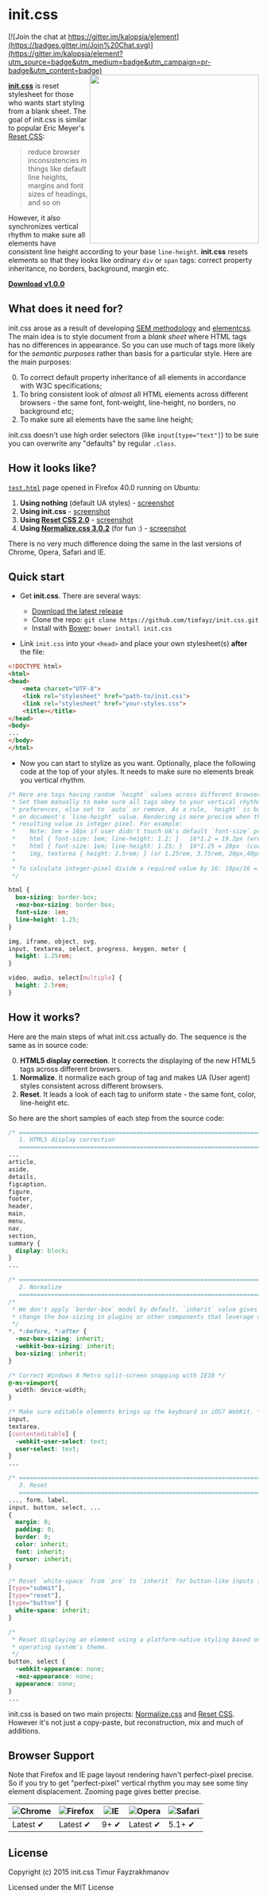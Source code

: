 # init.css

[![Join the chat at https://gitter.im/kalopsia/element](https://badges.gitter.im/Join%20Chat.svg)](https://gitter.im/kalopsia/element?utm_source=badge&utm_medium=badge&utm_campaign=pr-badge&utm_content=badge) <img align="right" height="340" src="https://dl.dropboxusercontent.com/u/2930233/server/initcss/initcss.jpg">

[**init.css**](http://timfayz.github.io/init.css) is reset stylesheet for those who wants start styling from a blank sheet. The goal of init.css is similar to popular Eric Meyer's [Reset CSS](http://meyerweb.com/eric/tools/css/reset/):

> reduce browser inconsistencies in things like default line heights, margins and font sizes of headings, and so on

However, it also synchronizes vertical rhythm to make sure all elements have consistent line height according to your base `line-height`. **init.css** resets elements so that they looks like ordinary `div` or `span` tags: correct property inheritance, no borders, background, margin etc.

**[Download v1.0.0](https://github.com/timfayz/init.css/archive/master.zip)**


## What does it need for?

init.css arose as a result of developing [SEM methodology](https://github.com/timfayz/SEM) and [elementcss](https://github.com/timfayz/elementcss). The main idea is to style document from a *blank sheet* where HTML tags has no differences in appearance. So you can use much of tags more likely for the *semantic purposes* rather than basis for a particular style. Here are the main purposes:

0. To correct default property inheritance of all elements in accordance with W3C specifications;
0. To bring consistent look of *almost* all HTML elements across different browsers - the same font, font-weight, line-height, no borders, no background etc;
0. To make sure all elements have the same line height;

init.css doesn't use high order selectors (like `input[type="text"]`) to be sure you can overwrite any "defaults" by regular `.class`.

## How it looks like?

[`test.html`](http://timfayz.github.io/init.css) page opened in Firefox 40.0 running on Ubuntu:

1. **Using nothing** (default UA styles) - [screenshot](https://dl.dropboxusercontent.com/u/2930233/server/initcss/screenshots/default.png)
2. **Using init.css** - [screenshot](https://dl.dropboxusercontent.com/u/2930233/server/initcss/screenshots/initcss.png)
3. **Using [Reset CSS 2.0](http://meyerweb.com/eric/tools/css/reset/)** - [screenshot](https://dl.dropboxusercontent.com/u/2930233/server/initcss/screenshots/resetcss.png)
4. **Using [Normalize.css 3.0.2](https://necolas.github.io/normalize.css/)** (for fun :) - [screenshot](https://dl.dropboxusercontent.com/u/2930233/server/initcss/screenshots/normalizecss.png)

There is no very much difference doing the same in the last versions of Chrome, Opera, Safari and IE.

## Quick start

- Get **init.css**. There are several ways:
  - [Download the latest release](https://github.com/timfayz/init.css/archive/master.zip)
  - Clone the repo: `git clone https://github.com/timfayz/init.css.git`
  - Install with [Bower](http://bower.io/): `bower install init.css`

- Link `init.css` into your `<head>` and place your own stylesheet(s) **after** the file:
```HTML
<!DOCTYPE html>
<html>
<head> 
    <meta charset="UTF-8">
    <link rel="stylesheet" href="path-to/init.css">
    <link rel="stylesheet" href="your-styles.css">
    <title></title>
</head>
<body>
...
</body>
</html>
```
- Now you can start to stylize as you want. Optionally, place the following code at the top of your styles. It needs to make sure no elements break you vertical rhythm.
```CSS
/* Here are tags having random `height` values across different browsers.
 * Set them manually to make sure all tags obey to your vertical rhythm 
 * preferences, else set to `auto` or remove. As a rule, `height` is based 
 * on document's `line-height` value. Rendering is more precise when the
 * resulting value is integer pixel. For example:
 *    Note: 1em = 16px if user didn't touch UA's default `font-size` preference
 *    html { font-size: 1em; line-height: 1.2; }   16*1.2 = 19.2px (wrong)
 *    html { font-size: 1em; line-height: 1.25; }  16*1.25 = 20px  (correct)
 *    img, textarea { height: 2.5rem; } (or 1.25rem, 3.75rem, 20px,40px etc)
 *
 * To calculate integer-pixel divide a required value by 16: 19px/16 = 1,1875
 */

html {
  box-sizing: border-box;
  -moz-box-sizing: border-box;
  font-size: 1em;
  line-height: 1.25;
}

img, iframe, object, svg,
input, textarea, select, progress, keygen, meter {
  height: 1.25rem;
}

video, audio, select[multiple] {
  height: 2.5rem;
}
```
## How it works?
Here are the main steps of what init.css actually do. The sequence is the same as in source code:

0. **HTML5 display correction**. It corrects the displaying of the new HTML5 tags across different browsers.
0. **Normalize**. It normalize each group of tag and makes UA (User agent) styles consistent across different browsers.
0. **Reset**. It leads a look of each tag to uniform state - the same font, color, line-height etc.

So here are the short samples of each step from the source code:
```CSS
/* ==========================================================================
   1. HTML5 display correction 
   ========================================================================== */
...
article,
aside,
details,
figcaption,
figure,
footer,
header,
main,
menu,
nav,
section,
summary {
  display: block;
}
...

/* ==========================================================================
   2. Normalize
   ========================================================================== */
/*
 * We don't apply `border-box` model by default. `inherit` value gives easier way to
 * change the box-sizing in plugins or other components that leverage other behavior.
 */
*, *:before, *:after {
  -moz-box-sizing: inherit;
  -webkit-box-sizing: inherit;
  box-sizing: inherit;
}

/* Correct Windows 8 Metro split-screen snapping with IE10 */
@-ms-viewport{
  width: device-width;
}

/* Make sure editable elements brings up the keyboard in iOS7 WebKit. */
input,
textarea,
[contenteditable] {
  -webkit-user-select: text;
  user-select: text;
}
...

/* ==========================================================================
   3. Reset
   ========================================================================== */
..., form, label,
input, button, select, ...
{
  margin: 0;
  padding: 0;
  border: 0;
  color: inherit;
  font: inherit;
  cursor: inherit;
}

/* Reset `white-space` from `pre` to `inherit` for button-like inputs in WebKit, Firefox */
[type="submit"],
[type="reset"],
[type="button"] {
  white-space: inherit;
}

/*
 * Reset displaying an element using a platform-native styling based on the users'
 * operating system's theme.
 */
button, select {
  -webkit-appearance: none;
  -moz-appearance: none;
  appearance: none;
}
...
```
init.css is based on two main projects: [Normalize.css](https://necolas.github.io/normalize.css/) and [Reset CSS](http://meyerweb.com/eric/tools/css/reset/). However it's not just a copy-paste, but reconstruction, mix and much of additions.

## Browser Support

Note that Firefox and IE page layout rendering havn't perfect-pixel precise. So if you try to get "perfect-pixel" vertical rhythm you may see some tiny element displacement. Zooming page gives better precise. 

![Chrome](https://raw.github.com/alrra/browser-logos/master/chrome/chrome_48x48.png) | ![Firefox](https://raw.github.com/alrra/browser-logos/master/firefox/firefox_48x48.png) | ![IE](https://raw.github.com/alrra/browser-logos/master/internet-explorer/internet-explorer_48x48.png) | ![Opera](https://raw.github.com/alrra/browser-logos/master/opera/opera_48x48.png) | ![Safari](https://raw.github.com/alrra/browser-logos/master/safari/safari_48x48.png)
--- | --- | --- | --- | --- |
Latest ✔ | Latest ✔ | 9+ ✔ | Latest ✔ | 5.1+ ✔ |

## License

Copyright (c) 2015 init.css Timur Fayzrakhmanov

Licensed under the MIT License
